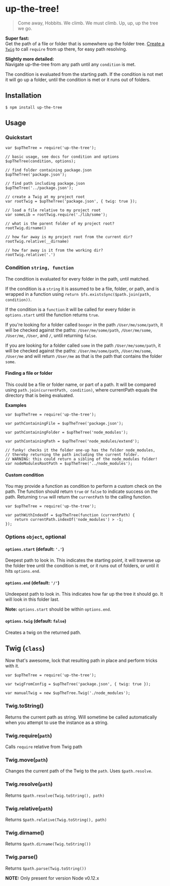 # up-the-tree!

> Come away, Hobbits. We climb. We must climb. Up, up, up the tree we go.

**Super fast:**  
Get the path of a file or folder that is somewhere up the folder tree. [Create a `Twig`](#twig) to call `require` from up there, for easy path resolving.

**Slightly more detailed:**  
Navigate up-the-tree from any path until any `condition` is met.

The condition is evaluated from the starting path. If the condition is not met it will go up a folder, until the condition is met or it runs out of folders.

## Installation

```
$ npm install up-the-tree
```

## Usage

### Quickstart

```
var $upTheTree = require('up-the-tree');

// basic usage, see docs for condition and options
$upTheTree(condition, options);

// find folder containing package.json
$upTheTree('package.json');

// find path including package.json
$upTheTree('../package.json');

// create a Twig at my project root
var rootTwig = $upTheTree('package.json', { twig: true });

// load a file relative to my project root
var someLib = rootTwig.require('./lib/some');

// what is the parent folder of my project root?
rootTwig.dirname()

// how far away is my project root from the current dir?
rootTwig.relative(__dirname)

// how far away is it from the working dir?
rootTwig.relative('.')

```

### Condition `string, function`

The condition is evaluated for every folder in the path, until matched. 

If the condition is a `string` it is assumed to be a file, folder, or path, and is wrapped in a function using `return $fs.existsSync($path.join(path, condition))`.

If the condition is a `function` it will be called for every folder in `options.start` until the function returns `true`.


If you're looking for a folder called `booger` in the path `/User/me/some/path`, it will be checked against the paths: `/User/me/some/path`, `/User/me/some`, `/User/me`, `/User`, and `/`, until returning `false`.
  
If you are looking for a folder called `some` in the path `/User/me/some/path`, it will be checked against the paths: `/User/me/some/path`, `/User/me/some`, `/User/me` and will return `/User/me` as that is the path that contains the folder `some`.


#### Finding a file or folder

This could be a file or folder name, or part of a path. It will be compared using ```path.join(currentPath, condition)```, where currentPath equals the directory that is being evaluated.

**Examples**

```
var $upTheTree = require('up-the-tree');

var pathContainingFile = $upTheTree('package.json');

var pathContainingFolder = $upTheTree('node_modules');

var pathContainingPath = $upTheTree('node_modules/extend');

// funky! checks it the folder one-up has the folder node_modules,
// thereby returning the path including the current folder.
// WARNING: this could return a sibling of the node_modules folder!
var nodeModulesRootPath = $upTheTree('../node_modules');
```

#### Custom condition

You may provide a function as condition to perform a custom check on the path. The function should return `true` or `false` to indicate success on the path. Returning `true` will return the `currentPath` to the calling function.

```
var $upTheTree = require('up-the-tree');

var pathWithIndexOf = $upTheTree(function (currentPath) {
	return currentPath.indexOf('node_modules') > -1;
});
```

### Options `object`, optional

#### `options.start` (default: `'.'`)

Deepest path to look in. This indicates the starting point, it will traverse up the folder tree until the condition is met, or it runs out of folders, or until it hits `options.end`.

#### `options.end` (default: `'/'`)

Undeepest path to look in. This indicates how far up the tree it should go. It will look in this folder last.

**Note:** `options.start` should be within `options.end`.

#### `options.twig` (default: `false`)

Creates a twig on the returned path.

## Twig (`class`)

Now that's awesome, lock that resulting path in place and perform tricks with it.

```
var $upTheTree = require('up-the-tree');

var twigFromConfig = $upTheTree('package.json', { twig: true });

var manualTwig = new $upTheTree.Twig('./node_modules');
```

### Twig.toString()

Returns the current path as string. Will sometime be called automatically when you attempt
to use the instance as a string.

### Twig.require(`path`)

Calls `require` relative from Twig path

### Twig.move(`path`)

Changes the current path of the Twig to the `path`. Uses `$path.resolve`.

### Twig.resolve(`path`)

Returns `$path.resolve(Twig.toString(), path)` 

### Twig.relative(`path`)

Returns `$path.relative(Twig.toString(), path)` 

### Twig.dirname()

Returns `$path.dirname(Twig.toString())`

### Twig.parse()

Returns `$path.parse(Twig.toString())`

**NOTE:** Only present for version Node v0.12.x
